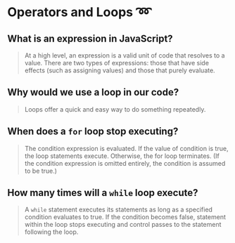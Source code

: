 # Operators and Loops ➿

## What is an expression in JavaScript?

> At a high level, an expression is a valid unit of code that resolves to a value. There are two types of expressions: those that have side effects (such as assigning values) and those that purely evaluate.

## Why would we use a loop in our code?

> Loops offer a quick and easy way to do something repeatedly.

## When does a ``for`` loop stop executing?

> The condition expression is evaluated. If the value of condition is true, the loop statements execute. Otherwise, the for loop terminates. (If the condition expression is omitted entirely, the condition is assumed to be true.)

## How many times will a ``while`` loop execute?

> A ``while`` statement executes its statements as long as a specified condition evaluates to true. If the condition becomes false, statement within the loop stops executing and control passes to the statement following the loop.